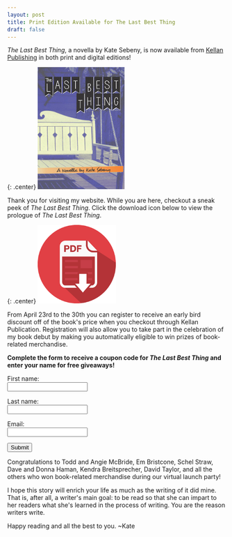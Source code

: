 ```yaml
---
layout: post
title: Print Edition Available for The Last Best Thing
draft: false
---
```


*The Last Best Thing*, a novella by Kate Sebeny, is now available from [Kellan Publishing](http://kellanpublishing.3dcartstores.com/The-Last-Best-Thing_p_34.html?AffId=9) in both print and digital editions!

{: .center}
[![The Last Best Thing](https://raw.githubusercontent.com/KateSebeny/katesebeny.github.io/master/images/TheLastBestThing/TheLastBestThingFrontCover.jpg "The Last Best Thing")](http://kellanpublishing.3dcartstores.com/The-Last-Best-Thing_p_34.html?AffId=9)

Thank you for visiting my website. While you are here, checkout a sneak peek of *The Last Best Thing*.  Click the download icon below to view the prologue of *The Last Best Thing*.

{: .center}
[![The Last Best Thing Prologue](https://raw.githubusercontent.com/KateSebeny/katesebeny.github.io/master/images/TheLastBestThing/pdf-icon.png "Download The Last Best Thing Prologue")](https://raw.githubusercontent.com/KateSebeny/katesebeny.github.io/master/files/TheLastBestThing/The%20Last%20Best%20Thing%20-%20Prologue.pdf)

From April 23rd to the 30th you can register to receive an early bird discount off of the book's price when you checkout through Kellan Publication. Registration will also allow you to take part in the celebration of my book debut by making you automatically eligible to win prizes of book-related merchandise.

**Complete the form to receive a coupon code for *The Last Best Thing* and enter your name for free giveaways!**

<form action="http://www.promo.katesebeny.com/promo-1.php" method="post">
<label for="firstname">First name: </label><br />
<input type="text" name="firstname"><br />

<label for="lastname">Last name: </label><br />
<input type="text" name="lastname"><br />

<label for="email">Email: </label><br />
<input type="email" name="email"><br />

<input type="submit" value="Submit"><br />
</form>

Congratulations to Todd and Angie McBride, Em Bristcone, Schel Straw, Dave and Donna Haman, Kendra Breitsprecher, David Taylor, and all the others who won book-related merchandise during our virtual launch party! 

I hope this story will enrich your life as much as the writing of it did mine. That is, after all, a writer's main goal: to be read so that she can impart to her readers what she's learned in the process of writing. You are the reason writers write.

Happy reading and all the best to you. ~Kate

